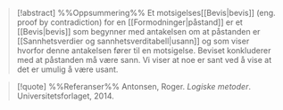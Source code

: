 
> [!abstract] %%Oppsummering%%
Et motsigelses[[Bevis|bevis]] (eng. proof by contradiction) for en [[Formodninger|påstand]] er et [[Bevis|bevis]] som begynner med antakelsen om at påstanden er [[Sannhetsverdier og sannhetsverditabell|usann]] og som viser hvorfor denne antakelsen fører til en motsigelse. Beviset konkluderer med at påstanden må være sann. Vi viser at noe er sant ved å vise at det er umulig å være usant.

> [!quote] %%Referanser%%
Antonsen, Roger. *Logiske metoder*. Universitetsforlaget, 2014.